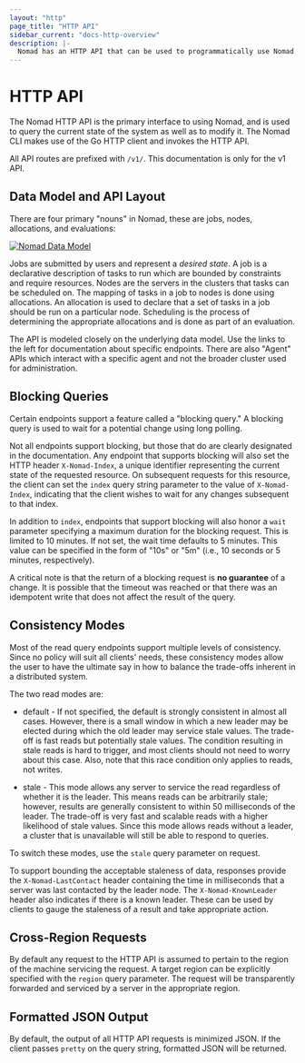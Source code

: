 ```yaml
---
layout: "http"
page_title: "HTTP API"
sidebar_current: "docs-http-overview"
description: |-
  Nomad has an HTTP API that can be used to programmatically use Nomad.
---
```


# HTTP API

The Nomad HTTP API is the primary interface to using Nomad, and is used
to query the current state of the system as well as to modify it.
The Nomad CLI makes use of the Go HTTP client and invokes the HTTP API.

All API routes are prefixed with `/v1/`. This documentation is only for the v1 API.

## Data Model and API Layout

There are four primary "nouns" in Nomad, these are jobs, nodes, allocations, and evaluations:

[![Nomad Data Model](/assets/images/nomad-data-model.png)](/assets/images/nomad-data-model.png)

Jobs are submitted by users and represent a _desired state_. A job is a declarative description
of tasks to run which are bounded by constraints and require resources. Nodes are the servers
in the clusters that tasks can be scheduled on. The mapping of tasks in a job to nodes is done
using allocations. An allocation is used to declare that a set of tasks in a job should be run
on a particular node. Scheduling is the process of determining the appropriate allocations and
is done as part of an evaluation.

The API is modeled closely on the underlying data model. Use the links to the left for
documentation about specific endpoints. There are also "Agent" APIs which interact with
a specific agent and not the broader cluster used for administration.

<a name="blocking-queries"></a>
## Blocking Queries

Certain endpoints support a feature called a "blocking query." A blocking query
is used to wait for a potential change using long polling.

Not all endpoints support blocking, but those that do are clearly designated in the
documentation.  Any endpoint that supports blocking will also set the HTTP header
`X-Nomad-Index`, a unique identifier representing the current state of the
requested resource.  On subsequent requests for this resource, the client can set the `index`
query string parameter to the value of `X-Nomad-Index`, indicating that the client wishes
to wait for any changes subsequent to that index.

In addition to `index`, endpoints that support blocking will also honor a `wait`
parameter specifying a maximum duration for the blocking request. This is limited to
10 minutes. If not set, the wait time defaults to 5 minutes. This value can be specified
in the form of "10s" or "5m" (i.e., 10 seconds or 5 minutes, respectively).

A critical note is that the return of a blocking request is **no guarantee** of a change. It
is possible that the timeout was reached or that there was an idempotent write that does
not affect the result of the query.

## Consistency Modes

Most of the read query endpoints support multiple levels of consistency. Since no policy will
suit all clients' needs, these consistency modes allow the user to have the ultimate say in
how to balance the trade-offs inherent in a distributed system.

The two read modes are:

* default - If not specified, the default is strongly consistent in almost all cases. However,
  there is a small window in which a new leader may be elected during which the old leader may
  service stale values. The trade-off is fast reads but potentially stale values. The condition
  resulting in stale reads is hard to trigger, and most clients should not need to worry about
  this case.  Also, note that this race condition only applies to reads, not writes.

* stale - This mode allows any server to service the read regardless of whether
  it is the leader. This means reads can be arbitrarily stale; however, results are generally
  consistent to within 50 milliseconds of the leader. The trade-off is very fast and
  scalable reads with a higher likelihood of stale values. Since this mode allows reads without
  a leader, a cluster that is unavailable will still be able to respond to queries.

To switch these modes, use the `stale` query parameter on request.

To support bounding the acceptable staleness of data, responses provide the `X-Nomad-LastContact`
header containing the time in milliseconds that a server was last contacted by the leader node.
The `X-Nomad-KnownLeader` header also indicates if there is a known leader. These can be used
by clients to gauge the staleness of a result and take appropriate action.

## Cross-Region Requests

By default any request to the HTTP API is assumed to pertain to the region of the machine
servicing the request. A target region can be explicitly specified with the `region` query
parameter. The request will be transparently forwarded and serviced by a server in the
appropriate region.

## Formatted JSON Output

By default, the output of all HTTP API requests is minimized JSON.  If the client passes `pretty`
on the query string, formatted JSON will be returned.



